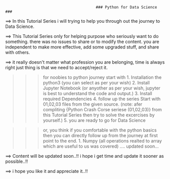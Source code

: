
 
                                            ### Python for Data Science ###
                                            

==> In this Tutorial Series  i will trying to help you through out the journey to Data Science. 

==> This Tutorial Series only for helping purpose who seriously want to do something. there was no issues to share or to modify the content. you are independent to make more effective, add some upgraded stuff, and share with others.

==> it really doesn't matter what profession you are belonging, time is always right just thing is that we need to accept/reject it.
    
>>> for noobies to python journey start with 
    1. Installation the python3 (you can select as per your wish)
    2. Install Jupyter Notebook (or anyother as per your wish, jupyter is best to understand the code and output.)
    3. Install required Dependencies 
    4. follow up the series Start with 01,02,03 files from the given source.
    (note: afer compliting {Python Crash Corse seriese (01,02,03)} from this Tutorial Series then try to solve the excercises by yourself.)
    5. you are ready to go for Data Science
    
    
>>> or, you think if you comfortable with the python basics then you can directly follow up from the journey at first point to the end.
    1. Numpy (all operations realted to array which are useful to us was covered)
    .... updated soon...    
    

==> Content will be updated soon..!! i hope i get time and update it sooner as possible..!!

==> i hope you like it and appreciate it..!!
